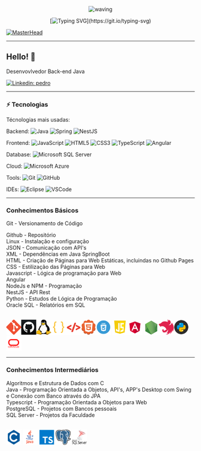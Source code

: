 <div align="center" > 

![waving](https://capsule-render.vercel.app/api?type=waving&height=90&color=gradient)
 
[![Typing SVG](https://readme-typing-svg.herokuapp.com?font=Mouse+Memoirs&size=65&pause=500&color=0711FF&vCenter=true&width=600&height=70&lines=OLÁ+VISITANTE!;EU+SOU+O+PEDRO!;UM+PROGRAMADOR...;BACK-END!)](https://git.io/typing-svg)
</div>

[![MasterHead](./MIDIAS/MIDIA_1.gif)](https://github.com/VILHALVA?tab=repositories&q=+topic:CURSO)

____

## Hello! 👋

Desenvovlvedor Back-end Java

[![Linkedin: pedro](https://img.shields.io/badge/-Linkedin-blue?style=flat-square&logo=Linkedin&logoColor=white&link=https://www.linkedin.com/in/pedro-henrique-matos-b10712215/)](https://www.linkedin.com/in/pedro-henrique-matos-b10712215/)

____

### ⚡ Tecnologias

Técnologias mais usadas:

Backend: 
![Java](https://img.shields.io/badge/-Java-007396?style=flat-square&logo=java)
![Spring](https://img.shields.io/badge/-Spring-6DB33F?style=flat-square&logo=spring&logoColor=white)
![NestJS](https://img.shields.io/badge/-NestJS-E0234E?style=flat-square&logo=nestjs&logoColor=white)

Frontend:
![JavaScript](https://img.shields.io/badge/-JavaScript-black?style=flat-square&logo=javascript)
![HTML5](https://img.shields.io/badge/-HTML5-E34F26?style=flat-square&logo=html5&logoColor=white)
![CSS3](https://img.shields.io/badge/-CSS3-1572B6?style=flat-square&logo=css3)
![TypeScript](https://img.shields.io/badge/-TypeScript-007ACC?style=flat-square&logo=typescript&logoColor=white)
![Angular](https://img.shields.io/badge/-Angular-DD0031?style=flat-square&logo=angular)

Database:
![Microsoft SQL Server](https://img.shields.io/badge/-SQL%20Server-CC2927?style=flat-square&logo=microsoft-sql-server&logoColor=white)

Cloud:
![Microsoft Azure](https://img.shields.io/badge/Microsoft%20Azure-0089D6?style=flat-square&logo=microsoft-azure&logoColor=white)

Tools:
![Git](https://img.shields.io/badge/-Git-black?style=flat-square&logo=git)
![GitHub](https://img.shields.io/badge/-GitHub-181717?style=flat-square&logo=github)
<!-- ![Docker](https://img.shields.io/badge/-Docker-2496ED?style=flat-square&logo=docker&logoColor=white) -->

IDEs:
![Eclipse](https://img.shields.io/badge/-Eclipse-2C2255?style=flat-square&logo=eclipse&logoColor=white)
![VSCode](https://img.shields.io/badge/-VSCode-007ACC?style=flat-square&logo=visual-studio-code&logoColor=white)
<!-- ![IntelliJ](https://img.shields.io/badge/-IntelliJ%20IDEA-black?style=flat-square&logo=intellij-idea&logoColor=white) -->

____

### Conhecimentos Básicos
<p>
Git - Versionamento de Código

</p>
Github - Repositório <br>
Linux - Instalação e configuração <br>
JSON - Comunicação com API's <br>
XML - Dependências em Java SpringBoot <br>
HTML - Criação de Páginas para Web Estáticas, incluindas no Github Pages <br>
CSS - Estilização das Páginas para Web <br>
Javascript - Lógica de programação para Web <br>
Angular <br>
NodeJs e NPM - Programação <br>
NestJS - API Rest <br>
Python - Estudos de Lógica de Programação <br>
Oracle SQL - Relatórios em SQL 
</p> <br>
<div><img src="FOTOS/GIT.png" alt="GIT" width="40" height="40"><img src="FOTOS/GITHUB_02.png" alt="GITHUB" width="40" height="40"><img src="FOTOS/LINUX_02.png" alt="LINUX" width="40" height="40"><img src="FOTOS/JSON.png" alt="JSON" width="40" height="40"><img src="FOTOS/XML.png" alt="XML" width="40" height="40"><img src="FOTOS/HTML.png" alt="HTML" width="40" height="40"><img src="FOTOS/CSS.png" alt="CSS" width="40" height="40">
<img src="FOTOS/JAVASCRIPT.png" alt="JAVASCRIPT" width="40" height="40"><img src="FOTOS/ANGULAR.png" alt="ANGULAR" width="40" height="40">
<img src="FOTOS/NODEJS.png" alt="NODEJS" width="40" height="40"><img src="FOTOS/NESTJS.png" alt="NESTJS" width="40" height="40"><img src="FOTOS/PYTHON.png" alt="PYTHON" width="40" height="40"><img src="FOTOS/ORACLE.png" alt="ORACLE" width="40" height="40">
</div>

____

### Conhecimentos Intermediários
<p>Algoritmos e Estrutura de Dados com C <br>
Java - Programação Orientada a Objetos, API's, APP's Desktop com Swing e Conexão com Banco através do JPA <br> 
Typescript - Programação Orientada a Objetos para Web <br> 
PostgreSQL - Projetos com Bancos pessoais <br> 
SQL Server - Projetos da Faculdade 
</p> <br>
<img src="FOTOS/C.png" alt="C" width="40" height="40">
<img src="FOTOS/JAVA.png" alt="JAVA" width="40" height="40">
<img src="FOTOS/TYPESCRIPT.png" alt="TYPESCRIPT" width="40" height="40">
<img src="FOTOS/POSTGRESQL.png" alt="POSTGRESQL" width="40" height="40">
<img src="FOTOS/SQLSERVER.png" alt="SQLSERVER" width="40" height="40">